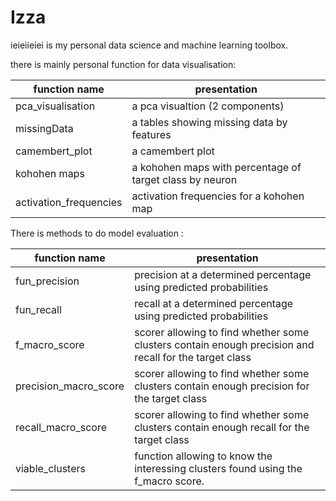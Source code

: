 # Izza 

ieieiieiei is my personal data science and machine learning toolbox.

there is mainly personal function for data visualisation: 

| function name | presentation |
|--|--|
| pca_visualisation| a pca visualtion (2 components) |
| missingData| a tables showing missing data by features |
| camembert_plot| a camembert plot |
| kohohen maps|a kohohen maps with percentage of target class by neuron|
| activation_frequencies| activation frequencies for a kohohen map |

There is methods to do model evaluation : 


| function name | presentation |
|--|--|
| fun_precision | precision at a determined percentage using predicted probabilities |
| fun_recall| recall at a determined percentage using predicted probabilities |
| f_macro_score | scorer allowing to find whether some clusters contain enough precision and recall for the target class|
| precision_macro_score| scorer allowing to find whether some clusters contain enough precision for the target class |
| recall_macro_score | scorer allowing to find whether some clusters contain enough recall for the target class|
| viable_clusters| function allowing to know the interessing clusters found using the f_macro score.|



